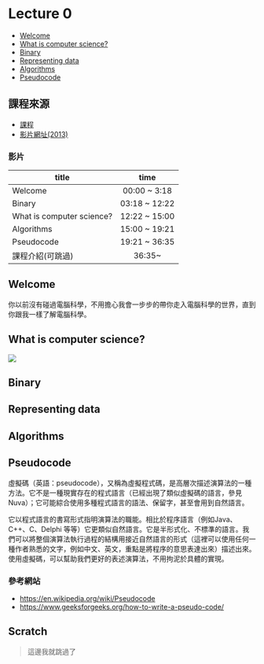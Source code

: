 # Lecture 0
- [Welcome](#Welcome)
- [What is computer science?](#What-is-computer-science)
- [Binary](#Binary)
- [Representing data](#Representing-data)
- [Algorithms](#Algorithms)
- [Pseudocode](#Pseudocode)

## 課程來源
- [課程](https://cs50.harvard.edu/college/2018/fall/weeks/0/)
- [影片網址(2013)](https://www.youtube.com/watch?v=79gAss0K1TI) 
### 影片
|title|time|
|-|:-:|
|Welcome | 00:00 ~ 3:18
|Binary  | 03:18 ~ 12:22
|What is computer science? | 12:22 ~ 15:00
|Algorithms | 15:00 ~ 19:21
|Pseudocode | 19:21 ~ 36:35
|課程介紹(可跳過) | 36:35~ 


## Welcome 
你以前沒有碰過電腦科學，不用擔心我會一步步的帶你走入電腦科學的世界，直到你跟我一樣了解電腦科學。

## What is computer science?
![](https://cs50.harvard.edu/college/2018/fall/weeks/0/notes/input_output.png)
## Binary

## Representing data

## Algorithms

## Pseudocode
虛擬碼（英語：pseudocode），又稱為虛擬程式碼，是高層次描述演算法的一種方法。它不是一種現實存在的程式語言（已經出現了類似虛擬碼的語言，參見Nuva）；它可能綜合使用多種程式語言的語法、保留字，甚至會用到自然語言。

它以程式語言的書寫形式指明演算法的職能。相比於程序語言（例如Java、C++、C、Delphi 等等）它更類似自然語言。它是半形式化、不標準的語言。我們可以將整個演算法執行過程的結構用接近自然語言的形式（這裡可以使用任何一種作者熟悉的文字，例如中文、英文，重點是將程序的意思表達出來）描述出來。使用虛擬碼，可以幫助我們更好的表述演算法，不用拘泥於具體的實現。

### 參考網站
- https://en.wikipedia.org/wiki/Pseudocode
- https://www.geeksforgeeks.org/how-to-write-a-pseudo-code/

## Scratch 
> 這邊我就跳過了
